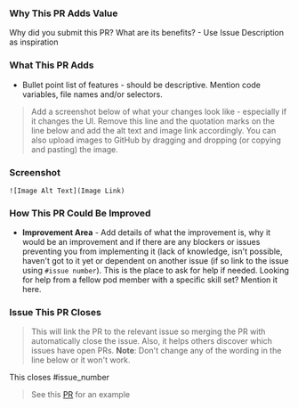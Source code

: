 ### Why This PR Adds Value

Why did you submit this PR? What are its benefits? - Use Issue Description as inspiration

### What This PR Adds

- Bullet point list of features - should be descriptive. Mention code variables, file names and/or selectors.

> Add a screenshot below of what your changes look like - especially if it changes the UI. Remove this line and the quotation marks on the line below and add the alt text and image link accordingly. You can also upload images to GitHub by dragging and dropping (or copying and pasting) the image.

### Screenshot

`![Image Alt Text](Image Link)`

### How This PR Could Be Improved

- **Improvement Area** - Add details of what the improvement is, why it would be an improvement and if there are any blockers or issues preventing you from implementing it (lack of knowledge, isn't possible, haven't got to it yet or dependent on another issue (if so link to the issue using `#issue number`). This is the place to ask for help if needed. Looking for help from a fellow pod member with a specific skill set? Mention it here.

### Issue This PR Closes

> This will link the PR to the relevant issue so merging the PR with automatically close the issue. Also, it helps others discover which issues have open PRs. **Note**: Don't change any of the wording in the line below or it won't work.

This closes #issue_number

> See this [PR](https://github.com/MLH-Fellowship/pod-3.1.3-portfolio/pull/13) for an example